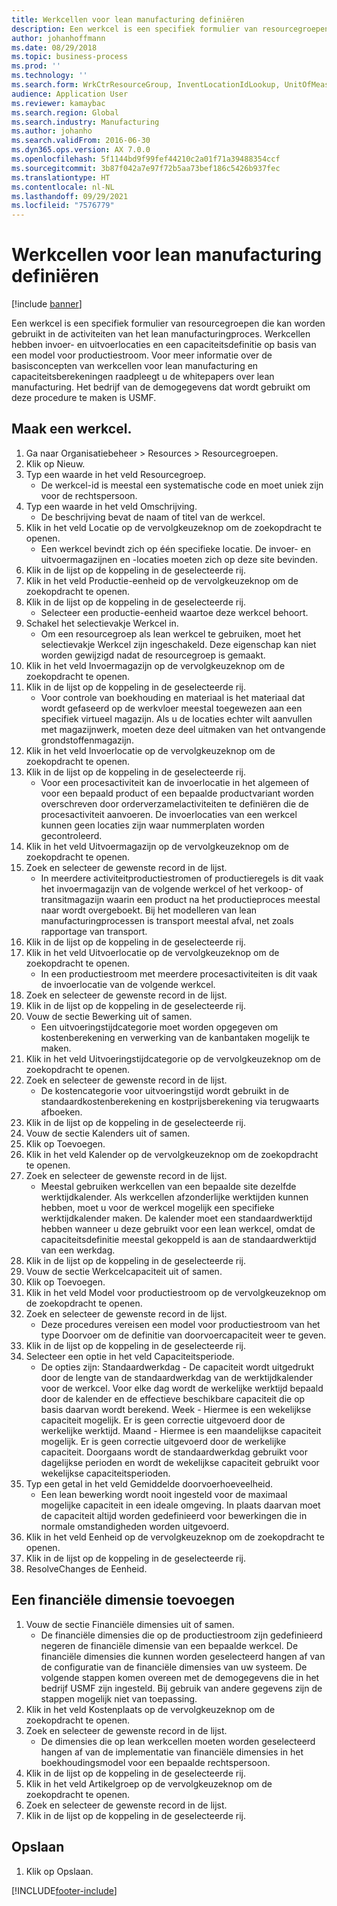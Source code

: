 ```yaml
---
title: Werkcellen voor lean manufacturing definiëren
description: Een werkcel is een specifiek formulier van resourcegroepen die kan worden gebruikt in de activiteiten van het lean manufacturingproces.
author: johanhoffmann
ms.date: 08/29/2018
ms.topic: business-process
ms.prod: ''
ms.technology: ''
ms.search.form: WrkCtrResourceGroup, InventLocationIdLookup, UnitOfMeasureLookup, DimensionLookup
audience: Application User
ms.reviewer: kamaybac
ms.search.region: Global
ms.search.industry: Manufacturing
ms.author: johanho
ms.search.validFrom: 2016-06-30
ms.dyn365.ops.version: AX 7.0.0
ms.openlocfilehash: 5f1144bd9f99fef44210c2a01f71a39488354ccf
ms.sourcegitcommit: 3b87f042a7e97f72b5aa73bef186c5426b937fec
ms.translationtype: HT
ms.contentlocale: nl-NL
ms.lasthandoff: 09/29/2021
ms.locfileid: "7576779"
---
```

# <a name="define-lean-manufacturing-work-cells"></a>Werkcellen voor lean manufacturing definiëren

[!include [banner](../../includes/banner.md)]

Een werkcel is een specifiek formulier van resourcegroepen die kan worden gebruikt in de activiteiten van het lean manufacturingproces. Werkcellen hebben invoer- en uitvoerlocaties en een capaciteitsdefinitie op basis van een model voor productiestroom. Voor meer informatie over de basisconcepten van werkcellen voor lean manufacturing en capaciteitsberekeningen raadpleegt u de whitepapers over lean manufacturing. Het bedrijf van de demogegevens dat wordt gebruikt om deze procedure te maken is USMF.


## <a name="create-a-work-cell"></a>Maak een werkcel. 
1. Ga naar Organisatiebeheer > Resources > Resourcegroepen.
2. Klik op Nieuw.
3. Typ een waarde in het veld Resourcegroep.
    * De werkcel-id is meestal een systematische code en moet uniek zijn voor de rechtspersoon.  
4. Typ een waarde in het veld Omschrijving.
    * De beschrijving bevat de naam of titel van de werkcel.  
5. Klik in het veld Locatie op de vervolgkeuzeknop om de zoekopdracht te openen.
    * Een werkcel bevindt zich op één specifieke locatie. De invoer- en uitvoermagazijnen en -locaties moeten zich op deze site bevinden.  
6. Klik in de lijst op de koppeling in de geselecteerde rij.
7. Klik in het veld Productie-eenheid op de vervolgkeuzeknop om de zoekopdracht te openen.
8. Klik in de lijst op de koppeling in de geselecteerde rij.
    * Selecteer een productie-eenheid waartoe deze werkcel behoort.  
9. Schakel het selectievakje Werkcel in.
    * Om een resourcegroep als lean werkcel te gebruiken, moet het selectievakje Werkcel zijn ingeschakeld.  Deze eigenschap kan niet worden gewijzigd nadat de resourcegroep is gemaakt.  
10. Klik in het veld Invoermagazijn op de vervolgkeuzeknop om de zoekopdracht te openen.
11. Klik in de lijst op de koppeling in de geselecteerde rij.
    * Voor controle van boekhouding en materiaal is het materiaal dat wordt gefaseerd op de werkvloer meestal toegewezen aan een specifiek virtueel magazijn. Als u de locaties echter wilt aanvullen met magazijnwerk, moeten deze deel uitmaken van het ontvangende grondstoffenmagazijn.  
12. Klik in het veld Invoerlocatie op de vervolgkeuzeknop om de zoekopdracht te openen.
13. Klik in de lijst op de koppeling in de geselecteerde rij.
    * Voor een procesactiviteit kan de invoerlocatie in het algemeen of voor een bepaald product of een bepaalde productvariant worden overschreven door orderverzamelactiviteiten te definiëren die de procesactiviteit aanvoeren. De invoerlocaties van een werkcel kunnen geen locaties zijn waar nummerplaten worden gecontroleerd.  
14. Klik in het veld Uitvoermagazijn op de vervolgkeuzeknop om de zoekopdracht te openen.
15. Zoek en selecteer de gewenste record in de lijst.
    * In meerdere activiteitproductiestromen of productieregels is dit vaak het invoermagazijn van de volgende werkcel of het verkoop- of transitmagazijn waarin een product na het productieproces meestal naar wordt overgeboekt. Bij het modelleren van lean manufacturingprocessen is transport meestal afval, net zoals rapportage van transport.  
16. Klik in de lijst op de koppeling in de geselecteerde rij.
17. Klik in het veld Uitvoerlocatie op de vervolgkeuzeknop om de zoekopdracht te openen.
    * In een productiestroom met meerdere procesactiviteiten is dit vaak de invoerlocatie van de volgende werkcel.  
18. Zoek en selecteer de gewenste record in de lijst.
19. Klik in de lijst op de koppeling in de geselecteerde rij.
20. Vouw de sectie Bewerking uit of samen.
    * Een uitvoeringstijdcategorie moet worden opgegeven om kostenberekening en verwerking van de kanbantaken mogelijk te maken.  
21. Klik in het veld Uitvoeringstijdcategorie op de vervolgkeuzeknop om de zoekopdracht te openen.
22. Zoek en selecteer de gewenste record in de lijst.
    * De kostencategorie voor uitvoeringstijd wordt gebruikt in de standaardkostenberekening en kostprijsberekening via terugwaarts afboeken.  
23. Klik in de lijst op de koppeling in de geselecteerde rij.
24. Vouw de sectie Kalenders uit of samen.
25. Klik op Toevoegen.
26. Klik in het veld Kalender op de vervolgkeuzeknop om de zoekopdracht te openen.
27. Zoek en selecteer de gewenste record in de lijst.
    * Meestal gebruiken werkcellen van een bepaalde site dezelfde werktijdkalender. Als werkcellen afzonderlijke werktijden kunnen hebben, moet u voor de werkcel mogelijk een specifieke werktijdkalender maken. De kalender moet een standaardwerktijd hebben wanneer u deze gebruikt voor een lean werkcel, omdat de capaciteitsdefinitie meestal gekoppeld is aan de standaardwerktijd van een werkdag.  
28. Klik in de lijst op de koppeling in de geselecteerde rij.
29. Vouw de sectie Werkcelcapaciteit uit of samen.
30. Klik op Toevoegen.
31. Klik in het veld Model voor productiestroom op de vervolgkeuzeknop om de zoekopdracht te openen.
32. Zoek en selecteer de gewenste record in de lijst.
    * Deze procedures vereisen een model voor productiestroom van het type Doorvoer om de definitie van doorvoercapaciteit weer te geven.  
33. Klik in de lijst op de koppeling in de geselecteerde rij.
34. Selecteer een optie in het veld Capaciteitsperiode.
    * De opties zijn: Standaardwerkdag - De capaciteit wordt uitgedrukt door de lengte van de standaardwerkdag van de werktijdkalender voor de werkcel. Voor elke dag wordt de werkelijke werktijd bepaald door de kalender en de effectieve beschikbare capaciteit die op basis daarvan wordt berekend.   Week - Hiermee is een wekelijkse capaciteit mogelijk. Er is geen correctie uitgevoerd door de werkelijke werktijd.   Maand - Hiermee is een maandelijkse capaciteit mogelijk. Er is geen correctie uitgevoerd door de werkelijke capaciteit.   Doorgaans wordt de standaardwerkdag gebruikt voor dagelijkse perioden en wordt de wekelijkse capaciteit gebruikt voor wekelijkse capaciteitsperioden.  
35. Typ een getal in het veld Gemiddelde doorvoerhoeveelheid.
    * Een lean bewerking wordt nooit ingesteld voor de maximaal mogelijke capaciteit in een ideale omgeving. In plaats daarvan moet de capaciteit altijd worden gedefinieerd voor bewerkingen die in normale omstandigheden worden uitgevoerd.  
36. Klik in het veld Eenheid op de vervolgkeuzeknop om de zoekopdracht te openen.
37. Klik in de lijst op de koppeling in de geselecteerde rij.
38. ResolveChanges de Eenheid.

## <a name="add-a-financial-dimension"></a>Een financiële dimensie toevoegen
1. Vouw de sectie Financiële dimensies uit of samen.
    * De financiële dimensies die op de productiestroom zijn gedefinieerd negeren de financiële dimensie van een bepaalde werkcel.    De financiële dimensies die kunnen worden geselecteerd hangen af van de configuratie van de financiële dimensies van uw systeem. De volgende stappen komen overeen met de demogegevens die in het bedrijf USMF zijn ingesteld. Bij gebruik van andere gegevens zijn de stappen mogelijk niet van toepassing.  
2. Klik in het veld Kostenplaats op de vervolgkeuzeknop om de zoekopdracht te openen.
3. Zoek en selecteer de gewenste record in de lijst.
    * De dimensies die op lean werkcellen moeten worden geselecteerd hangen af van de implementatie van financiële dimensies in het boekhoudingsmodel voor een bepaalde rechtspersoon.  
4. Klik in de lijst op de koppeling in de geselecteerde rij.
5. Klik in het veld Artikelgroep op de vervolgkeuzeknop om de zoekopdracht te openen.
6. Zoek en selecteer de gewenste record in de lijst.
7. Klik in de lijst op de koppeling in de geselecteerde rij.

## <a name="save"></a>Opslaan
1. Klik op Opslaan.



[!INCLUDE[footer-include](../../../includes/footer-banner.md)]